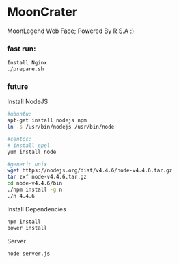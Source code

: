 # MoonCrater

MoonLegend Web Face; Powered By R.S.A :)

### fast run:

```bash
Install Nginx
./prepare.sh
```

### future

Install NodeJS

```bash
#ubuntu:
apt-get install nodejs npm
ln -s /usr/bin/nodejs /usr/bin/node

#centos:
# install epel
yum install node

#generic unix
wget https://nodejs.org/dist/v4.4.6/node-v4.4.6.tar.gz
tar zxf node-v4.4.6.tar.gz
cd node-v4.4.6/bin
./npm install -g n
./n 4.4.6
```

Install Dependencies

```bash
npm install
bower install
```

Server

```bash
node server.js
```
